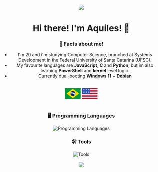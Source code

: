 ![](https://komarev.com/ghpvc/?username=aquillesf&style=flat&color=grey)

# Hi there! I'm Aquiles! 👋

### 🤔 Facts about me!

- I'm 20 and i'm studying Computer Science, branched at Systems Development in the Federal University of Santa Catarina (UFSC).
- My favourite languages are **JavaScript**, **C** and **Python**, but im also learning **PowerShell** and **kernel** level logic.
- Currently dual-booting **Windows 11** + **Debian**
<br>

<div>
 <img width="50" src="/assets/BR.svg">
 <img width="50" src="/assets/US.svg">
</div>
<br>

### 🖥️ Programming Languages
![Programming Languages](https://go-skill-icons.vercel.app/api/icons?i=bash,powershell,cs,cpp,py,lua,nodejs,html,css,js,postgresql,bootstrap,php&perline=13)

### 🛠️ Tools
![Tools](https://go-skill-icons.vercel.app/api/icons?i=windows,linux,github,git,arduino,visualstudio,vscode,virtualbox,robloxstudio,canva&perline=13)


<html align="center">
  <div align="center">
     <img height=180px align="center" src="https://github-readme-stats.vercel.app/api?username=aquiles&show_icons=true&theme=dark#gh-dark-mode-only">
  </div>
</html>

<br>
